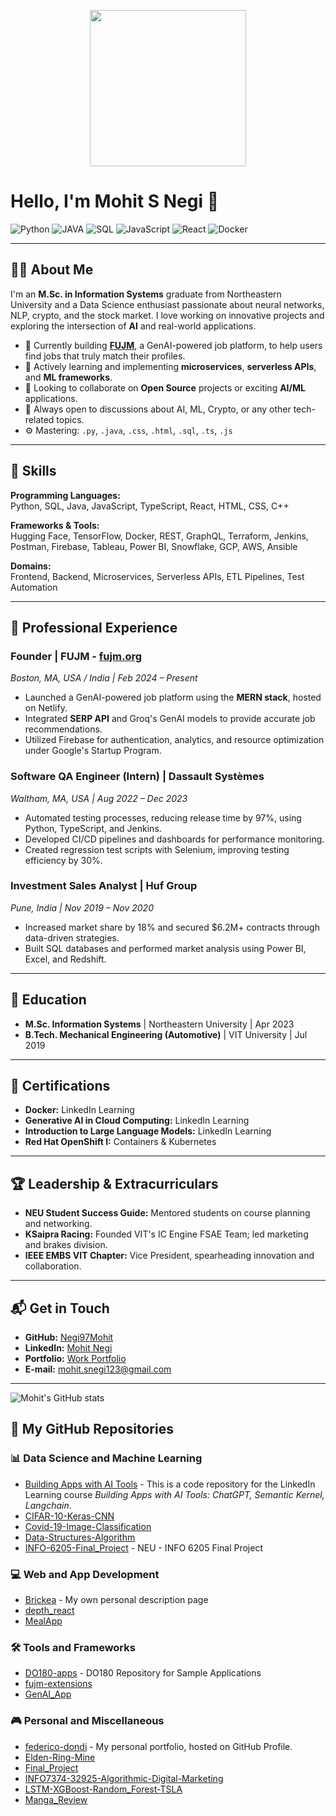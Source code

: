 <p align="center">
<img src="https://64.media.tumblr.com/c5399e42065a936c75c170e507dfb6f0/73930fdb8ee92bf5-76/s1280x1920/6dae7b7d7c73f618f1e63fe99ceff8c086058df1.gifv" height="250" width="250"/>
</p>

# Hello, I'm Mohit S Negi 👋

![Python](https://img.shields.io/badge/Python-Advanced-orange)
![JAVA](https://img.shields.io/badge/JAVA-Advanced-yellow)
![SQL](https://img.shields.io/badge/SQL-Advanced-green)
![JavaScript](https://img.shields.io/badge/JavaScript-Intermediate-yellow)
![React](https://img.shields.io/badge/React-Intermediate-blue)
![Docker](https://img.shields.io/badge/Docker-Intermediate-lightgrey)

---

## 👨‍💻 About Me

I'm an **M.Sc. in Information Systems** graduate from Northeastern University and a Data Science enthusiast passionate about neural networks, NLP, crypto, and the stock market. I love working on innovative projects and exploring the intersection of **AI** and real-world applications.

- 🔭 Currently building **[FUJM](https://fujm.org)**, a GenAI-powered job platform, to help users find jobs that truly match their profiles.
- 🌱 Actively learning and implementing **microservices**, **serverless APIs**, and **ML frameworks**.
- 👯 Looking to collaborate on **Open Source** projects or exciting **AI/ML** applications.
- 💬 Always open to discussions about AI, ML, Crypto, or any other tech-related topics.
- ⚙️ Mastering: `.py`, `.java`, `.css`, `.html`, `.sql`, `.ts`, `.js`

---

## 🔧 Skills

**Programming Languages:**  
Python, SQL, Java, JavaScript, TypeScript, React, HTML, CSS, C++

**Frameworks & Tools:**  
Hugging Face, TensorFlow, Docker, REST, GraphQL, Terraform, Jenkins, Postman, Firebase, Tableau, Power BI, Snowflake, GCP, AWS, Ansible

**Domains:**  
Frontend, Backend, Microservices, Serverless APIs, ETL Pipelines, Test Automation  

---

## 🏢 Professional Experience

### Founder | FUJM - [fujm.org](https://fujm.org)  
_Boston, MA, USA / India | Feb 2024 – Present_  
- Launched a GenAI-powered job platform using the **MERN stack**, hosted on Netlify.  
- Integrated **SERP API** and Groq's GenAI models to provide accurate job recommendations.  
- Utilized Firebase for authentication, analytics, and resource optimization under Google's Startup Program.  

### Software QA Engineer (Intern) | Dassault Systèmes  
_Waltham, MA, USA | Aug 2022 – Dec 2023_  
- Automated testing processes, reducing release time by 97%, using Python, TypeScript, and Jenkins.  
- Developed CI/CD pipelines and dashboards for performance monitoring.  
- Created regression test scripts with Selenium, improving testing efficiency by 30%.  

### Investment Sales Analyst | Huf Group  
_Pune, India | Nov 2019 – Nov 2020_  
- Increased market share by 18% and secured $6.2M+ contracts through data-driven strategies.  
- Built SQL databases and performed market analysis using Power BI, Excel, and Redshift.  

---

## 📜 Education

- **M.Sc. Information Systems** | Northeastern University | Apr 2023  
- **B.Tech. Mechanical Engineering (Automotive)** | VIT University | Jul 2019  

---

## 📜 Certifications

- **Docker:** LinkedIn Learning  
- **Generative AI in Cloud Computing:** LinkedIn Learning  
- **Introduction to Large Language Models:** LinkedIn Learning  
- **Red Hat OpenShift I:** Containers & Kubernetes  

---

## 🏆 Leadership & Extracurriculars

- **NEU Student Success Guide:** Mentored students on course planning and networking.  
- **KSaipra Racing:** Founded VIT's IC Engine FSAE Team; led marketing and brakes division.  
- **IEEE EMBS VIT Chapter:** Vice President, spearheading innovation and collaboration.  

---

## 📬 Get in Touch

- **GitHub:** [Negi97Mohit](https://github.com/Negi97Mohit)  
- **LinkedIn:** [Mohit Negi](https://www.linkedin.com/in/mohit-negi-109588208/)  
- **Portfolio:** [Work Portfolio](https://negim.myportfolio.com/)  
- **E-mail:** mohit.snegi123@gmail.com  

---

![Mohit's GitHub stats](https://github-readme-stats.vercel.app/api?username=Negi97Mohit&show_icons=true&theme=dracula&count_private=true&hide=prs&include_all_commits=true&hide_border=true)

## 📂 My GitHub Repositories

### 📊 Data Science and Machine Learning
- [Building Apps with AI Tools](https://github.com/Negi97Mohit/building-apps-with-ai-tools-chatgpt-semantic-kernel-langchain-4469616) - This is a code repository for the LinkedIn Learning course *Building Apps with AI Tools: ChatGPT, Semantic Kernel, Langchain*.
- [CIFAR-10-Keras-CNN](https://github.com/Negi97Mohit/CIFAR-10-Keras-CNN)
- [Covid-19-Image-Classification](https://github.com/Negi97Mohit/Covid-19-Image-Classification)
- [Data-Structures-Algorithm](https://github.com/Negi97Mohit/Data-Structures-Algorithm)
- [INFO-6205-Final_Project](https://github.com/Negi97Mohit/INFO-6205-Final_Project) - NEU - INFO 6205 Final Project

### 💻 Web and App Development
- [Brickea](https://github.com/Negi97Mohit/Brickea) - My own personal description page
- [depth_react](https://github.com/Negi97Mohit/depth_react)
- [MealApp](https://github.com/Negi97Mohit/MealApp)

### 🛠️ Tools and Frameworks
- [DO180-apps](https://github.com/Negi97Mohit/DO180-apps) - DO180 Repository for Sample Applications
- [fujm-extensions](https://github.com/Negi97Mohit/fujm-extensions)
- [GenAI_App](https://github.com/Negi97Mohit/GenAI_App)

### 🎮 Personal and Miscellaneous
- [federico-dondi](https://github.com/Negi97Mohit/federico-dondi) - My personal portfolio, hosted on GitHub Profile.
- [Elden-Ring-Mine](https://github.com/Negi97Mohit/Elden-Ring-Mine)
- [Final_Project](https://github.com/Negi97Mohit/Final_Project)
- [INFO7374-32925-Algorithmic-Digital-Marketing](https://github.com/Negi97Mohit/INFO7374-32925-Algorithmic-Digital-Marketing)
- [LSTM-XGBoost-Random_Forest-TSLA](https://github.com/Negi97Mohit/LSTM-XGBoost-Random_Forest-TSLA)
- [Manga_Review](https://github.com/Negi97Mohit/Manga_Review)
